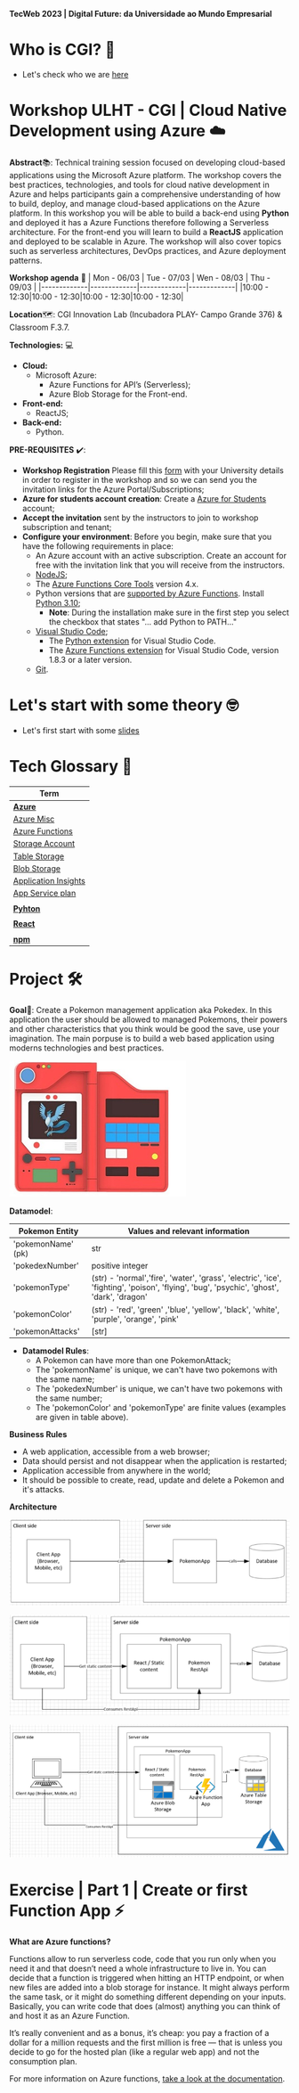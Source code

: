 **TecWeb 2023 | Digital Future: da Universidade ao Mundo Empresarial**

# Who is CGI? 🤔
* Let's check who we are [here](../teoria/cgi-intro.pdf)

# Workshop ULHT - CGI | Cloud Native Development using Azure ☁️

**Abstract**📚: Technical training session focused on developing cloud-based applications using the Microsoft Azure platform. The workshop covers the best practices, technologies, and tools for cloud native development in Azure and helps participants gain a comprehensive understanding of how to build, deploy, and manage cloud-based applications on the Azure platform. 
In this workshop you will be able to build a back-end using **Python** and deployed it has a Azure Functions therefore following a Serverless architecture. For the front-end you will learn to build a **ReactJS** application and deployed to be scalable in Azure. The workshop will also cover topics such as serverless architectures, DevOps practices, and Azure deployment patterns.

**Workshop agenda** 📅
| Mon - 06/03 | Tue - 07/03 | Wen - 08/03 | Thu - 09/03 |
|-------------|-------------|-------------|-------------|
|10:00 - 12:30|10:00 - 12:30|10:00 - 12:30|10:00 - 12:30|

**Location**🗺️: CGI Innovation Lab (Incubadora PLAY- Campo Grande 376) & Classroom F.3.7.

**Technologies:** 💻
* **Cloud:** 
    * Microsoft Azure:
        * Azure Functions for API’s (Serverless);
        * Azure Blob Storage for the Front-end.
* **Front-end:** 
    * ReactJS;
* **Back-end:**
    * Python.

**PRE-REQUISITES** ✔️:
* **Workshop Registration** Please fill this [form](https://forms.gle/SqbcLbLPomcdubqZ8) with your University details in order to register in the workshop and so we can send you the invitation links for the Azure Portal/Subscriptions;
* **Azure for students account creation**: Create a [Azure for Students](https://azure.microsoft.com/en-us/free/students/) account;
* **Accept the invitation** sent by the instructors to join to workshop subscription and tenant;
* **Configure your environment**: Before you begin, make sure that you have the following requirements in place:
    * An Azure account with an active subscription. Create an account for free with the invitation link that you will receive from the instructors.
    * [NodeJS](https://nodejs.org/en/);
    * The [Azure Functions Core Tools](https://learn.microsoft.com/en-us/azure/azure-functions/functions-run-local#install-the-azure-functions-core-tools) version 4.x.
    * Python versions that are [supported by Azure Functions](https://learn.microsoft.com/en-us/azure/azure-functions/supported-languages#languages-by-runtime-version). Install [Python 3.10](https://www.python.org/downloads/release/python-31010//);
      * **Note**: During the installation make sure in the first step you select the checkbox that states "... add Python to PATH..."
    * [Visual Studio Code](https://code.visualstudio.com/download);
        * The [Python extension](https://marketplace.visualstudio.com/items?itemName=ms-python.python) for Visual Studio Code.
        * The [Azure Functions extension](https://marketplace.visualstudio.com/items?itemName=ms-azuretools.vscode-azurefunctions) for Visual Studio Code, version 1.8.3 or a later version.
    * [Git](https://git-scm.com/downloads).

# Let's start with some theory 🤓
* Let's first start with some [slides](../teoria/Eng.%20Software%20-%20Arquiteturas%20de%20Software.pdf)

# Tech Glossary 📖
|    Term     |
|-------------|
|**[Azure](https://learn.microsoft.com/en-us/training/azure/)**|
|[Azure Misc](https://learn.microsoft.com/en-us/azure/azure-glossary-cloud-terminology)|
|[Azure Functions](https://learn.microsoft.com/en-us/azure/azure-functions/functions-overview)|
|[Storage Account](https://learn.microsoft.com/en-us/azure/storage/common/storage-account-overview)|
|[Table Storage](https://learn.microsoft.com/en-us/azure/storage/tables/table-storage-overview)|
|[Blob Storage](https://learn.microsoft.com/en-us/azure/storage/blobs/storage-blobs-introduction)|
|[Application Insights](https://learn.microsoft.com/en-us/azure/azure-monitor/app/app-insights-overview?tabs=net)|
|[App Service plan](https://learn.microsoft.com/en-us/azure/app-service/overview-hosting-plans)|
||
|**[Pyhton](https://www.w3schools.com/python/)**|
||
|**[React](https://reactjs.org/docs/getting-started.html)**|
||
|**[npm](https://docs.npmjs.com/cli/v9/commands)**|


# Project 🛠️

**Goal**🎯: Create a Pokemon management application aka Pokedex. In this application the user should be allowed to managed Pokemons, their powers and other characteristics that you think would be good the save, use your imagination.
The main porpuse is to build a web based application using moderns technologies and best practices.

![image](./images/pokedex.jpeg)

**Datamodel**:

|  Pokemon Entity    | Values and relevant information                                                                                                           |
|--------------------|-------------------------------------------------------------------------------------------------------------------------------------------|
| 'pokemonName' (pk) | str                                                                                                                                       |
| 'pokedexNumber'    | positive integer                                                                                                                          |
| 'pokemonType'      | (str) - 'normal','fire', 'water', 'grass', 'electric', 'ice', 'fighting', 'poison', 'flying', 'bug', 'psychic', 'ghost', 'dark', 'dragon' |
| 'pokemonColor'     | (str) - 'red', 'green' ,'blue', 'yellow', 'black', 'white', 'purple', 'orange', 'pink'                                                    |
| 'pokemonAttacks'   | [str]                                                                                                                                     |

* **Datamodel Rules**:
    * A Pokemon can have more than one PokemonAttack;
    * The 'pokemonName' is unique, we can't have two pokemons with the same name;
    * The 'pokedexNumber' is unique, we can't have two pokemons with the same number;
    * The 'pokemonColor' and 'pokemonType' are finite values (examples are given in table above).

**Business Rules**
* A web application, accessible from a web browser;
* Data should persist and not disappear when the application is restarted;
* Application accessible from anywhere in the world;
* It should be possible to create, read, update and delete a Pokemon and it's attacks.

**Architecture**

![image](./images/hhhld-arch.PNG)

![image](./images/hhld-arch.png)

![image](./images/hld-arch.png)

# Exercise | Part 1 | Create or first Function App ⚡

**What are Azure functions?**

Functions allow to run serverless code, code that you run only when you need it and that doesn’t need a whole infrastructure to live in. You can decide that a function is triggered when hitting an HTTP endpoint, or when new files are added into a blob storage for instance. It might always perform the same task, or it might do something different depending on your inputs. Basically, you can write code that does (almost) anything you can think of and host it as an Azure Function.

It’s really convenient and as a bonus, it’s cheap: you pay a fraction of a dollar for a million requests and the first million is free — that is unless you decide to go for the hosted plan (like a regular web app) and not the consumption plan.

For more information on Azure functions, [take a look at the documentation]((https://learn.microsoft.com/en-us/azure/azure-functions/functions-overview)).